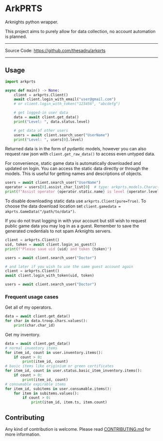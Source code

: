 # ArkPRTS

Arknights python wrapper.

This project aims to purely allow for data collection, no account automation is planned.

---

Source Code: <https://github.com/thesadru/arkprts>

---

## Usage

```py
import arkprts

async def main() -> None:
    client = arkprts.Client()
    await client.login_with_email("user@gmail.com")
    # or client.login_with_token("123456", "abcdefg")

    # get logged-in user data
    data = await client.get_data()
    print("Level: ", data.status.level)

    # get data of other users
    users = await client.search_user("UserName")
    print("Level: ", users[0].level)
```

Returned data is in the form of pydantic models, however you can also request raw json with `client.get_raw_data()` to access even untyped data.

For convenience, static game data is automatically downloaded and updated on login. You can access the static data directly or through the models. This is useful for getting names and descriptions of objects.

```py
users = await client.search_user("UserName")
operator = users[0].assist_char_list[0]  # type: arkprts.models.Character
print(f"Assist operator {operator.static.name} is level {operator.level}")
```

To disable downloading static data use `arkprts.Client(pure=True)`. To choose the data download location set `client.gamedata = akprts.GameData("/path/to/data")`.

If you do not trust logging in with your account but still wish to request public game data you may log in as a guest.
Remember to save the generated credentials to not spam Arknights servers.

```py
client = arkprts.Client()
uid, token = await client.login_as_guest()
print(f"Please save uid {uid} and token {token}")

users = await client.search_user("Doctor")

# and later if you wish to use the same guest account again
client = arkprts.Client()
await client.login_with_token(uid, token)

users = await client.search_user("Doctor")
```

### Frequent usage cases

Get all of my operators.

```py
data = await client.get_data()
for char in data.troop.chars.values():
    print(char.char_id)
```

Get my inventory.

```py
data = await client.get_data()
# normal inventory items
for item_id, count in user.inventory.items():
    if count > 0:
        print(item_id, count)
# basic items like originium or green certificates
for item_id, count in user.status.basic_item_inventory.items():
    if count > 0:
        print(item_id, count)
# consumable expirable items
for item_id, subitems in user.consumable.items():
    for item in subitems.values():
        if count > 0:
            print(item_id, item.ts, item.count)
```

## Contributing

Any kind of contribution is welcome.
Please read [CONTRIBUTING.md](./CONTRIBUTING.md) for more information.
